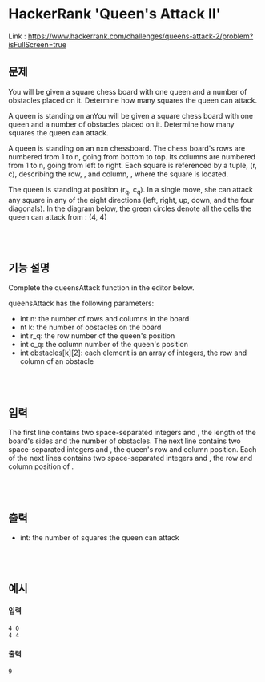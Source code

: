# HackerRank 'Queen's Attack II'

Link : https://www.hackerrank.com/challenges/queens-attack-2/problem?isFullScreen=true
<br>

## 문제
You will be given a square chess board with one queen and a number of obstacles placed on it. Determine how many squares the queen can attack.

A queen is standing on anYou will be given a square chess board with one queen and a number of obstacles placed on it. Determine how many squares the queen can attack.

A queen is standing on an nxn chessboard. The chess board's rows are numbered from 1 to n, going from bottom to top. Its columns are numbered from 1 to n, going from left to right. Each square is referenced by a tuple, (r, c), describing the row, , and column, , where the square is located.

The queen is standing at position (r<sub>q</sub>, c<sub>q</sub>). In a single move, she can attack any square in any of the eight directions (left, right, up, down, and the four diagonals). In the diagram below, the green circles denote all the cells the queen can attack from : (4, 4)

<br><br>

## 기능 설명
Complete the queensAttack function in the editor below.

queensAttack has the following parameters:
- int n: the number of rows and columns in the board
- nt k: the number of obstacles on the board
- int r_q: the row number of the queen's position
- int c_q: the column number of the queen's position
- int obstacles[k][2]: each element is an array of  integers, the row and column of an obstacle

<br><br>

## 입력
The first line contains two space-separated integers  and , the length of the board's sides and the number of obstacles.
The next line contains two space-separated integers  and , the queen's row and column position.
Each of the next  lines contains two space-separated integers  and , the row and column position of .

<br><br>

## 출력
- int: the number of squares the queen can attack

<br><br>

## 예시
#### 입력
```
4 0
4 4
```
#### 출력
```
9
```
